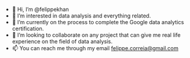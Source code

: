 - 👋 Hi, I’m @felippekhan
- 👀 I’m interested in data analysis and everything related.
- 🌱 I’m currently on the process to complete the Google data analytics certification.
- 💞️ I’m looking to collaborate on any project that can give me real life experience on the field of data analysis.
- 📫 You can reach me through my email felippe.correia@gmail.com

<!---
felippekhan/felippekhan is a ✨ special ✨ repository because its `README.md` (this file) appears on your GitHub profile.
You can click the Preview link to take a look at your changes.
--->

